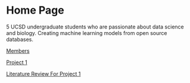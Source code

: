 # Home Page

5 UCSD undergraduate students who are passionate about data science and biology. Creating machine learning models from open source databases. 


[Members](Members.md)

[Project 1](Project1.md)

[Literature Review For Project 1](P1LiteratureReview.md)


